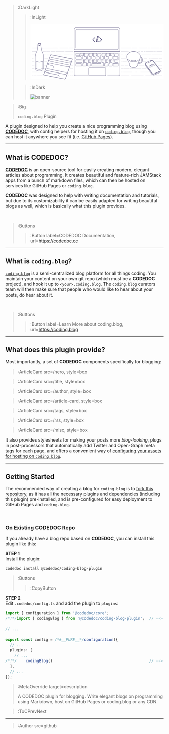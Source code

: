 > :DarkLight
> > :InLight
> >
> > ![banner](/img/cb-banner.svg)
>
> > :InDark
> > 
> > ![banner](https://connect-platform.github.io/coding-blog-boilerplate/img/cb-banner-dark.svg)

> :Big
>
>`coding.blog` Plugin

A plugin designed to help you
create a nice programming blog using [**CODEDOC**](https://codedoc.cc), 
with config helpers for hosting it on [`coding.blog`](https://coding.blog),
though you can host it anywhere you see fit (i.e. [GitHub Pages](https://pages.github.com/)).

---

## What is CODEDOC?

[**CODEDOC**](https://codedoc.cc) is an open-source tool for easily creating modern, elegant articles
about programming. It creates beautiful and feature-rich JAMStack apps from a bunch
of markdown files, which can then be hosted on services like GitHub Pages or `coding.blog`.

**CODEDOC** was designed to help with writing documentation and tutorials, but due
to its customizability it can be easily adapted for writing beautiful blogs as well, which
is basically what this plugin provides.

<br>

> :Buttons
> > :Button label=CODEDOC Documentation, url=https://codedoc.cc

---

## What is `coding.blog`?

[`coding.blog`](https://coding.blog) is a semi-centralized blog platform for all things coding.
You maintain your content on your own git repo (which must be a **CODEDOC** project), and hook it up
to `<your>.coding.blog`. The `coding.blog` curators team will then make sure that people who would
like to hear about your posts, do hear about it.

<br>

> :Buttons
> > :Button label=Learn More about coding.blog, url=https://coding.blog

---

## What does this plugin provide?

Most importantly, a set of **CODEDOC** components specifically for blogging:

> :ArticleCard src=/hero, style=box

> :ArticleCard src=/title, style=box

> :ArticleCard src=/author, style=box

> :ArticleCard src=/article-card, style=box

> :ArticleCard src=/tags, style=box

> :ArticleCard src=/rss, style=box

> :ArticleCard src=/misc, style=box

It also provides stylesheets for making your posts more _blog-looking_, plugs in post-processors
that automatically add Twitter and Open-Graph meta tags for each page, and offers a convenient
way of [configuring your assets for hosting on `coding.blog`](/assets).

---

## Getting Started

The recommended way of creating a blog for `coding.blog` is to [fork this repository](https://github.com/CONNECT-platform/coding-blog-boilerplate/fork), as it has all the necessary plugins and dependencies (including this plugin)
pre-installed, and is pre-configured for easy deployment to GitHub Pages and `coding.blog`.

<br>

### On Existing CODEDOC Repo

If you already have a blog repo based on **CODEDOC**, you can install this plugin like this:


**STEP 1**\
Install the plugin:
```bash
codedoc install @codedoc/coding-blog-plugin
```

> :Buttons
> > :CopyButton

**STEP 2**\
Edit `.codedoc/config.ts` and add the plugin to `plugins`:

```ts | .codedoc/config.ts
import { configuration } from '@codedoc/core';
/*!*/import { codingBlog } from '@codedoc/coding-blog-plugin';  // --> import the plugin

// ...

export const config = /*#__PURE__*/configuration({
  // ...
  plugins: [
    // ...
/*!*/    codingBlog()                                           // --> plug the plugin in
  ],
  // ...
});
```

> :MetaOverride target=description
>
> A CODEDOC plugin for blogging. Write elegant blogs on programming using Markdown, host on GitHub Pages or coding.blog or any CDN.

> :ToCPrevNext

---

> :Author src=github
